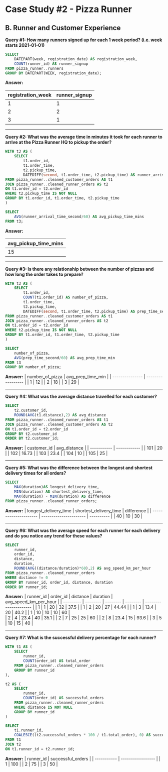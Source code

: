 # Case Study #2 - Pizza Runner

## B. Runner and Customer Experience

**Query #1: How many runners signed up for each 1 week period? (i.e. week starts 2021-01-01)**

```sql
SELECT 
	DATEPART(week, registration_date) AS registration_week,
	COUNT(runner_id) AS runner_signup
FROM pizza_runner..runners
GROUP BY DATEPART(WEEK, registration_date);
```

**Answer:** 

| registration_week | runner_signup |
| ----------------- | ------------- |
| 1                 | 1     		|
| 2                 | 2     		|
| 3                 | 1     		|

---

**Query #2: What was the average time in minutes it took for each runner to arrive at the Pizza Runner HQ to pickup the order?**

```sql
WITH t3 AS (
	SELECT 
		t1.order_id, 
		t1.order_time,
		t2.pickup_time, 
		DATEDIFF(second, t1.order_time, t2.pickup_time) AS runner_arrival_time_second
FROM pizza_runner..cleaned_customer_orders AS t1
JOIN pizza_runner..cleaned_runner_orders AS t2
ON t1.order_id = t2.order_id
WHERE t2.pickup_time IS NOT NULL
GROUP BY t1.order_id, t1.order_time, t2.pickup_time
)

SELECT 
	AVG(runner_arrival_time_second/60) AS avg_pickup_time_mins
FROM t3;
```

**Answer:** 

| avg_pickup_time_mins |
| -------------------- |
| 15				   |

---

**Query #3: Is there any relationship between the number of pizzas and how long the order takes to prepare?**

```sql
WITH t3 AS (
	SELECT
		t1.order_id,
		COUNT(t1.order_id) AS number_of_pizza,
		t1.order_time,
		t2.pickup_time, 
		DATEDIFF(second, t1.order_time, t2.pickup_time) AS prep_time_second
FROM pizza_runner..cleaned_customer_orders AS t1
JOIN pizza_runner..cleaned_runner_orders AS t2
ON t1.order_id = t2.order_id
WHERE t2.pickup_time IS NOT NULL
GROUP BY t1.order_id, t1.order_time, t2.pickup_time
)

SELECT 
	number_of_pizza,
	AVG(prep_time_second/60) AS avg_prep_time_min
FROM t3
GROUP BY number_of_pizza;
```

**Answer:**
| number_of_pizza | avg_prep_time_min |
| --------------- | ----------------- |
| 1    			  | 12				  |
| 2    			  | 18				  |
| 3    			  | 29				  |

---

**Query #4: What was the average distance travelled for each customer?**

```sql
SELECT 
	t2.customer_id,
	ROUND(AVG(t1.distance),2) AS avg_distance
FROM pizza_runner..cleaned_runner_orders AS t1
JOIN pizza_runner..cleaned_customer_orders AS t2
ON t1.order_id = t2.order_id
GROUP BY t2.customer_id
ORDER BY t2.customer_id;
```

**Answer:**
| customer_id | avg_distance |
| ----------- | ------------ |
| 101   	  | 20           |
| 102   	  | 16.73        |
| 103   	  | 23.4         |
| 104   	  | 10           |
| 105   	  | 25           |

---

**Query #5: What was the difference between the longest and shortest delivery times for all orders?**

```sql
SELECT 
	MAX(duration)AS longest_delivery_time,
	MIN(duration) AS shortest_delivery_time,
	MAX(duration) - MIN(duration) AS difference
FROM pizza_runner..cleaned_runner_orders;
```

**Answer:**
| longest_delivery_time | shortest_delivery_time | difference |
| --------------------- | ---------------------- | ---------- |
| 40  					| 10					 | 30		  |

---

**Query #6: What was the average speed for each runner for each delivery and do you notice any trend for these values?**

```sql
SELECT 
	runner_id,
	order_id,
	distance, 
	duration, 
	ROUND(AVG((distance/duration)*60),2) AS avg_speed_km_per_hour
FROM pizza_runner..cleaned_runner_orders
WHERE distance != 0
GROUP BY runner_id, order_id, distance, duration
ORDER BY runner_id;
```

**Answer:**
| runner_id | order_id | distance | duration | avg_speed_km_per_hour |
| --------- | -------- | -------- | -------- | --------------------- |
| 1         | 1        | 20       | 32		 | 37.5 				 |
| 1         | 2        | 20       | 27		 | 44.44 				 |
| 1         | 3        | 13.4     | 20		 | 40.2 				 |
| 1         | 10       | 10       | 10		 | 60 				     |      
| 2         | 4        | 23.4     | 40		 | 35.1 				 |
| 2         | 7        | 25       | 25		 | 60 				     |
| 2         | 8        | 23.4     | 15		 | 93.6 				 |
| 3         | 5        | 10       | 15		 | 40 				     |

---

**Query #7: What is the successful delivery percentage for each runner?**

```sql
WITH t1 AS (
	SELECT 
		runner_id,
		COUNT(order_id) AS total_order
	FROM pizza_runner..cleaned_runner_orders
	GROUP BY runner_id
),

t2 AS (
	SELECT 
		runner_id,
		COUNT(order_id) AS successful_orders
	FROM pizza_runner..cleaned_runner_orders
	WHERE distance IS NOT NULL
	GROUP BY runner_id
)

SELECT 
	t1.runner_id,
    COALESCE((t2.successful_orders * 100 / t1.total_order), 0) AS successful_delivery_percentage
FROM t1
JOIN t2
ON t1.runner_id = t2.runner_id;
```

**Answer:**
| runner_id   | successful_orders |
| ----------- | ----------------- |
| 1  		  | 100				  |
| 2  		  | 75				  |
| 3  		  | 50				  |	 